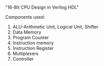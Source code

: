 "16-Bit CPU Design in Verilog HDL" 

Components used:
1) ALU-Arithmetic Unit, Logical Unit, Shifter
2) Data Memory
3) Program Counter
4) Instruction memory
5) Instruction Register
6) Multiplexers
7) Controller
